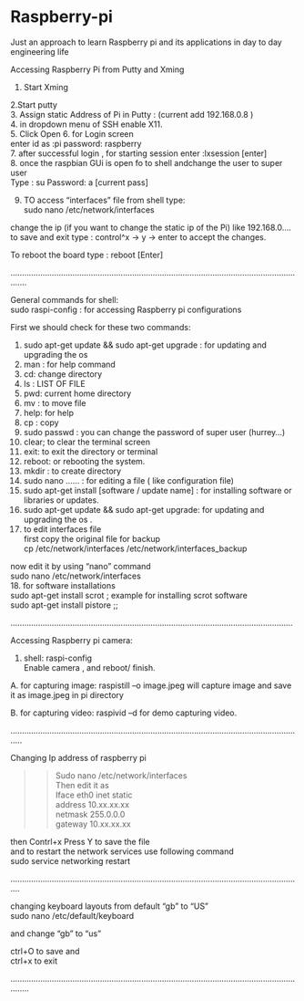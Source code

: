 # Raspberry-pi
Just an approach to learn Raspberry pi and its applications in day to day engineering life


Accessing Raspberry Pi from Putty and Xming

1. Start Xming

2.Start putty   
3. Assign static Address of Pi in Putty : (current add 192.168.0.8 )    
4.  in dropdown menu of SSH enable X11.     
5. Click Open 
6. for Login screen     
enter id as :pi
password: raspberry    
7. after successful login , for starting session enter :lxsession [enter]    
8. once the raspbian GUi is open fo to shell andchange the user to super user      
       Type : su
Password: a [current pass]

9.  TO access “interfaces” file from shell type:     
	sudo nano /etc/network/interfaces

change the ip (if you want to change the static ip of the Pi) like 192.168.0….     
to save and exit type : control^x     ->  y   ->  enter to accept the changes.     

To reboot the board type : reboot [Enter]     

...................................................................................................................................


General commands for shell:   
sudo raspi-config       :   for accessing Raspberry pi configurations     

First we should check for these two commands:     
1.	sudo apt-get update && sudo apt-get upgrade : for updating and upgrading the os       
2.	man      : for help command       
3.	cd: change directory        
4.	ls : LIST OF FILE  
5.	pwd: current home directory  
6.	mv : to move file   
7.	help: for help  
8.	cp : copy  
9.	sudo passwd : you can change the password of super user (hurrey…)  
10.	clear; to clear the terminal screen  
11.	exit: to exit the directory or terminal  
12.	reboot: or rebooting the system.  
13.	mkdir : to create directory  
14.	sudo nano …… : for editing a file ( like configuration file)   
15.	sudo apt-get install [software / update name]  : for installing  software or libraries or updates.  
16.	sudo apt-get update && sudo apt-get upgrade: for updating and upgrading the os .  
17.	to edit interfaces file   
first copy the original file for backup  
  cp /etc/network/interfaces /etc/network/interfaces_backup  

now edit it by using “nano” command  
sudo nano /etc/network/interfaces  
18.	for software installations  
sudo apt-get install scrot    ;    example for installing scrot software  
sudo apt-get install pistore  ;;   

...........................................................................................................................


Accessing Raspberry pi camera:  

1. shell: raspi-config  
Enable camera , and reboot/ finish.  

A. for capturing image: raspistill –o image.jpeg    will capture image and save it as image.jpeg in pi directory   

B. for capturing video: raspivid –d                   for demo capturing video.  

.................................................................................................................................

Changing Ip address of raspberry pi  

>> Sudo nano /etc/network/interfaces  
Then edit it as   
Iface eth0 inet static  
address 10.xx.xx.xx  
netmask 255.0.0.0  
gateway 10.xx.xx.xx  

then Contrl+x      Press Y to save the file  
and to restart the network services use following command  
 sudo service networking restart  


................................................................................................................................

changing keyboard layouts from default “gb”  to “US”  
sudo nano /etc/default/keyboard  

and change “gb” to “us”  

ctrl+O to save and  
ctrl+x  to exit   


....................................................................................................................................


